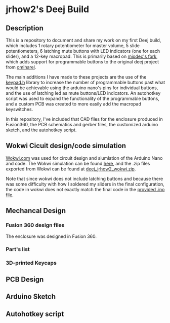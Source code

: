 # jrhow2's Deej Build
## Description
This is a repository to document and share my work on my first Deej build, which includes 1 rotary potentiometer for master volume, 5 slide potentiometers, 6 latching mute 
buttons with LED indicators (one for each slider), and a 12-key macropad. This is primarily based on [miodec's fork](https://github.com/Miodec/deej), which 
adds support for programmable buttons to the original deej project from [omiharel](https://github.com/omriharel/deej).

The main additions I have made to these projects are the use of the [keypad.h](https://github.com/Chris--A/Keypad) library to increase the number of
programmable buttons past what would be achievable using the arduino nano's pins for individual buttons, and the use of latching led as mute buttons/LED indicators. An autohotkey script was used to expand the functionality of the programmable buttons, and a custom PCB was created to more easily add the macropad keyswitches.

In this repository, I've included that CAD files for the enclosure produced in Fusion360, the PCB schematics and gerber files, the customized arduino sketch, and the autohotkey script.

## Wokwi Cicuit design/code simulation
[Wokwi.com](wokwi.com) was used for circuit design and siumlation of the Arduino Nano and code. The Wokwi simulation can be found [here](https://wokwi.com/projects/416743878244643841), and the .zip files exported from Wokwi can be found at [deej_jrhow2_wokwi.zip](deej_jrhow2_wokwi.zip).

Note that since wokwi does not include latching buttons and because there was some difficulty with how I soldered my sliders in the final configuration, the code in wokwi does not exactly match the final code in the [provided .ino file](jrhow2s_deej.ino).

## Mechancal Design
### Fusion 360 design files
The enclosure was designed in Fusion 360. 
### Part's list
### 3D-printed Keycaps



## PCB Design

## Arduino Sketch

## Autohotkey script

